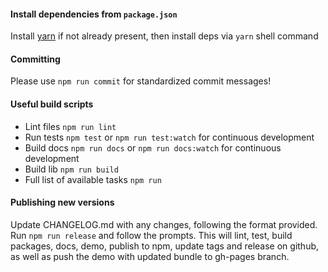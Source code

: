 #### Install dependencies from `package.json`
Install [yarn](https://yarnpkg.com/en/docs/install) if not already present,
then install deps via `yarn` shell command

#### Committing
Please use `npm run commit` for standardized commit messages!

#### Useful build scripts
- Lint files `npm run lint`
- Run tests `npm test` or `npm run test:watch` for continuous development
- Build docs `npm run docs` or `npm run docs:watch` for continuous development
- Build lib `npm run build`
- Full list of available tasks `npm run`

#### Publishing new versions
Update CHANGELOG.md with any changes, following the format provided.
Run `npm run release` and follow the prompts. This will lint, test, build packages, docs, demo, publish to npm, update tags and release on github, as well as push the demo with updated bundle to gh-pages branch.
